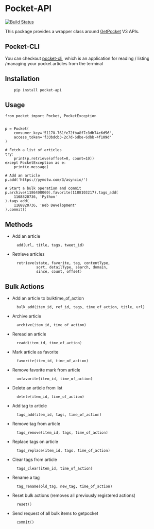 Pocket-API
=======================

[![Build Status](https://travis-ci.org/rakanalh/pocket-api.svg?branch=master)](https://travis-ci.org/rakanalh/pocket-api)

This package provides a wrapper class around [GetPocket](http://getpocket.com) V3 APIs.

Pocket-CLI
----------

You can checkout [pocket-cli](https://www.github.com/rakanalh/pocket-cli), which is an application for reading / listing /managing your pocket articles from the terminal

Installation
------------

		pip install pocket-api

Usage
--------

	from pocket import Pocket, PocketException


	p = Pocket(
		consumer_key='51178-761fe72fba8f7c8db74c6d56',
		access_token='f33bdcb3-2c7d-6dbe-6dbb-4f109d'
	)

	# Fetch a list of articles
	try:
    	print(p.retrieve(offset=0, count=10))
	except PocketException as e:
    	print(e.message)

    # Add an article
    p.add('https://pymotw.com/3/asyncio/')

	# Start a bulk operation and commit
	p.archive(1186408060).favorite(1188103217).tags_add(
		1168820736, 'Python'
	).tags_add(
		1168820736, 'Web Development'
	).commit()


Methods
-------

* Add an article

		add(url, title, tags, tweet_id)

* Retrieve articles

	    retrieve(state, favorite, tag, contentType,
                 sort, detailType, search, domain,
                 since, count, offset)

Bulk Actions
------------
* Add an article to bulktime_of_action

		bulk_add(item_id, ref_id, tags, time_of_action, title, url)
		
* Archive article
	
	    archive(item_id, time_of_action)
    
* Reread an article

	    readd(item_id, time_of_action)

* Mark article as favorite

	    favorite(item_id, time_of_action)

* Remove favorite mark from article

	    unfavorite(item_id, time_of_action)

* Delete an article from list

	    delete(item_id, time_of_action)

* Add tag to article

	    tags_add(item_id, tags, time_of_action)

* Remove tag from article

	    tags_remove(item_id, tags, time_of_action)

* Replace tags on article

	    tags_replace(item_id, tags, time_of_action)

* Clear tags from article

	    tags_clear(item_id, time_of_action)

* Rename a tag

	    tag_rename(old_tag, new_tag, time_of_action)

* Reset bulk actions (removes all previously registered actions)

	    reset()

* Send request of all bulk items to getpocket

	    commit()
